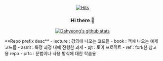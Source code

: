 <div align="center"> 

[![Hits](https://hits.seeyoufarm.com/api/count/incr/badge.svg?url=https%3A%2F%2Fgithub.com%2Fdahyeong-yun&count_bg=%233DB9C8&title_bg=%23555555&icon=&icon_color=%23E7E7E7&title=hits&edge_flat=false)](https://hits.seeyoufarm.com)

### Hi there 👋
[![Dahyeong's github stats](https://github-readme-stats.vercel.app/api?username=dahyeong-yun)](https://github.com/anuraghazra/github-readme-stats)
<!--
**dahyeong-yun/dahyeong-yun** is a ✨ _special_ ✨ repository because its `README.md` (this file) appears on your GitHub profile.

Here are some ideas to get you started:

- 🔭 I’m currently working on ...
- 🌱 I’m currently learning ...
- 👯 I’m looking to collaborate on ...
- 🤔 I’m looking for help with ...
- 💬 Ask me about ...
- 📫 How to reach me: ...
- 😄 Pronouns: ...
- ⚡ Fun fact: ...
-->
  
</div>
<div>
**Repo prefix desc**
- lecture : 강의에 나오는 코드들
- book : 책에 나오는 예제 코드들
- asmt : 특정 과정 내에 진행한 과제
- pjt : 토이 프로젝트
- ref : fork한 참고용 repo
- prtc : 문법이나 사용 방식에 대한 학습용
</div>
